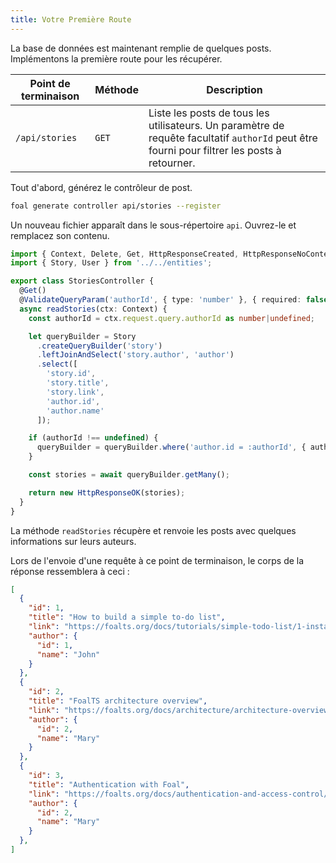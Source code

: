 ```yaml
---
title: Votre Première Route
---
```


La base de données est maintenant remplie de quelques posts. Implémentons la première route pour les récupérer.

| Point de terminaison | Méthode | Description |
| --- | --- | --- |
| `/api/stories` | `GET` | Liste les posts de tous les utilisateurs. Un paramètre de requête facultatif `authorId` peut être fourni pour filtrer les posts à retourner. |

Tout d'abord, générez le contrôleur de post.

```bash
foal generate controller api/stories --register
```

Un nouveau fichier apparaît dans le sous-répertoire `api`. Ouvrez-le et remplacez son contenu.

```typescript
import { Context, Delete, Get, HttpResponseCreated, HttpResponseNoContent, HttpResponseNotFound, HttpResponseOK, Post, UserRequired, ValidateBody, ValidatePathParam, ValidateQueryParam } from '@foal/core';
import { Story, User } from '../../entities';

export class StoriesController {
  @Get()
  @ValidateQueryParam('authorId', { type: 'number' }, { required: false })
  async readStories(ctx: Context) {
    const authorId = ctx.request.query.authorId as number|undefined;

    let queryBuilder = Story
      .createQueryBuilder('story')
      .leftJoinAndSelect('story.author', 'author')
      .select([
        'story.id',
        'story.title',
        'story.link',
        'author.id',
        'author.name'
      ]);

    if (authorId !== undefined) {
      queryBuilder = queryBuilder.where('author.id = :authorId', { authorId });
    }

    const stories = await queryBuilder.getMany();

    return new HttpResponseOK(stories);
  }
}

```

La méthode `readStories` récupère et renvoie les posts avec quelques informations sur leurs auteurs.

Lors de l'envoie d'une requête à ce point de terminaison, le corps de la réponse ressemblera à ceci :
```json
[
  {
    "id": 1,
    "title": "How to build a simple to-do list",
    "link": "https://foalts.org/docs/tutorials/simple-todo-list/1-installation",
    "author": {
      "id": 1,
      "name": "John"
    }
  },
  {
    "id": 2,
    "title": "FoalTS architecture overview",
    "link": "https://foalts.org/docs/architecture/architecture-overview",
    "author": {
      "id": 2,
      "name": "Mary"
    }
  },
  {
    "id": 3,
    "title": "Authentication with Foal",
    "link": "https://foalts.org/docs/authentication-and-access-control/quick-start",
    "author": {
      "id": 2,
      "name": "Mary"
    }
  },
]
```